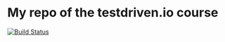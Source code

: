 # My repo of the testdriven.io course

[![Build Status](https://travis-ci.org/ansorren/testdrivenio-users.svg?branch=master)](https://travis-ci.org/ansorren/testdrivenio-users)

